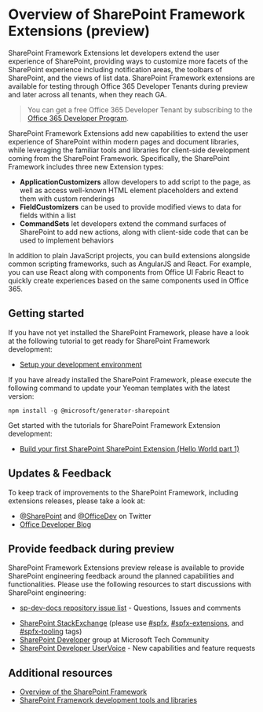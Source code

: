 # Overview of SharePoint Framework Extensions (preview)

SharePoint Framework Extensions let developers extend the user experience of SharePoint, providing ways to customize more facets of the SharePoint experience including notification areas, the toolbars of SharePoint, and the views of list data. SharePoint Framework extensions are available for testing through Office 365 Developer Tenants during preview and later across all tenants, when they reach GA. 

> You can get a free Office 365 Developer Tenant by subscribing to the [Office 365 Developer Program](http://dev.office.com/devprogram).

SharePoint Framework Extensions add new capabilities to extend the user experience of SharePoint within modern pages and document libraries, while leveraging the familiar tools and libraries for client-side development coming from the SharePoint Framework. Specifically, the SharePoint Framework includes three new Extension types:

- **ApplicationCustomizers** allow developers to add script to the page, as well as access well-known HTML element placeholders and extend them with custom renderings
- **FieldCustomizers** can be used to provide modified views to data for fields within a list
- **CommandSets** let developers extend the command surfaces of SharePoint to add new actions, along with client-side code that can be used to implement behaviors

In addition to plain JavaScript projects, you can build extensions alongside common scripting frameworks, such as AngularJS and React. For example, you can use React along with components from Office UI Fabric React to quickly create experiences based on the same components used in Office 365.

## Getting started
If you have not yet installed the SharePoint Framework, please have a look at the following tutorial to get ready for SharePoint Framework development:

* [Setup your development environment](../set-up-your-development-environment)

If you have already installed the SharePoint Framework, please execute the following command to update your Yeoman templates with the latest version:

```
npm install -g @microsoft/generator-sharepoint
```

Get started with the tutorials for SharePoint Framework Extension development:

* [Build your first SharePoint SharePoint Extension (Hello World part 1)](./get-started/build-a-hello-world-extension.md)

## Updates & Feedback

To keep track of improvements to the SharePoint Framework, including extensions releases, please take a look at:

* [@SharePoint](https://twitter.com/sharepoint) and [@OfficeDev](https://twitter.com/officedev) on Twitter
* [Office Developer Blog](http://dev.office.com/blogs)

## Provide feedback during preview
SharePoint Framework Extensions preview release is available to provide SharePoint engineering feedback around the planned capabilities and functionalities. Please use the following resources to start discussions with SharePoint engineering:

- [sp-dev-docs repository issue list](https://github.com/SharePoint/sp-dev-docs/issues) - Questions, Issues and comments
* [SharePoint StackExchange](http://sharepoint.stackexchange.com/) (please use [#spfx](http://sharepoint.stackexchange.com/tags/spfx/), [#spfx-extensions](http://sharepoint.stackexchange.com/tags/spfx-extensions/), and [#spfx-tooling](http://sharepoint.stackexchange.com/tags/spfx-tooling/) tags)
* [SharePoint Developer](https://techcommunity.microsoft.com/t5/SharePoint-Developer/bd-p/SharePointDev) group at Microsoft Tech Community
* [SharePoint Developer UserVoice](https://sharepoint.uservoice.com/forums/329220-sharepoint-dev-platform) - New capabilities and feature requests


## Additional resources

- [Overview of the SharePoint Framework](../sharepoint-framework-overview)
- [SharePoint Framework development tools and libraries](../tools-and-libraries)
